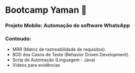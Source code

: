 # Bootcamp Yaman 🚀
### Projeto Mobile: Automação do software WhatsApp

### Conteudo:
  * MRR (Matriz de rastreabilidade de requisitos).
  * BDD dos Casos de Teste (Behavior Driven Development).
  * Scrip de Automação (Linguagem - Java)
  * Videos para evidências
 
